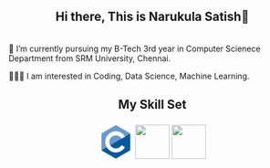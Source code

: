 <!DOCTYPE>
<html>
  <h2 align="center"> <strong> Hi there, This is Narukula Satish👋 </strong> </h2>
<br>
📖 I’m currently pursuing my B-Tech 3rd year in Computer Scienece Department from SRM University, Chennai.

👨🏻‍💻 I am interested in Coding, Data Science, Machine Learning.
  <body>
    <h2 align="center"> My Skill Set</h2>
  <h3 align="center"> 
    <img src="https://raw.githubusercontent.com/devicons/devicon/master/icons/c/c-original.svg" target="_blank"  height=60 width=60>  
    <img src="https://upload.wikimedia.org/wikipedia/commons/thumb/1/18/ISO_C%2B%2B_Logo.svg/1822px-ISO_C%2B%2B_Logo.svg.png" target="_blank"  height=60 width=60>  
    <img src="https://cdn3.iconfinder.com/data/icons/logos-and-brands-adobe/512/267_Python-512.png" target="_blank"  height=60 width=60>  
     
  </body>  
</html>
<!--
**SaiAvinash2002/SaiAvinash2002** is a ✨ _special_ ✨ repository because its `README.md` (this file) appears on your GitHub profile.

Here are some ideas to get you started:

- 🔭 I’m currently working on ...
- 🌱 I’m currently learning ...
- 👯 I’m looking to collaborate on ...
- 🤔 I’m looking for help with ...
- 💬 Ask me about ...
- 📫 How to reach me: ...
- 😄 Pronouns: ...
- ⚡ Fun fact: ...
-->

<!--
**Narukulasatish123/Narukulasatish123** is a ✨ _special_ ✨ repository because its `README.md` (this file) appears on your GitHub profile.

Here are some ideas to get you started:

- 🔭 I’m currently working on ...
- 🌱 I’m currently learning ...
- 👯 I’m looking to collaborate on ...
- 🤔 I’m looking for help with ...
- 💬 Ask me about ...
- 📫 How to reach me: ...
- 😄 Pronouns: ...
- ⚡ Fun fact: ...
-->
